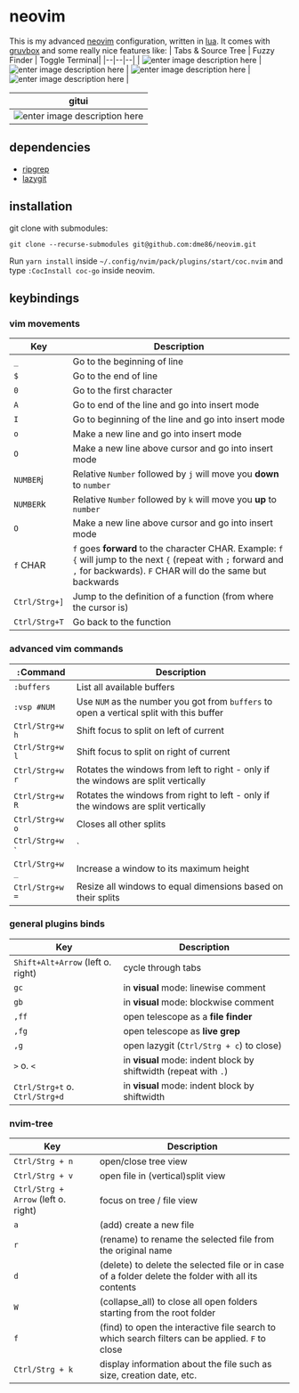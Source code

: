 # neovim

This is my advanced [neovim](https://neovim.io/) configuration, written in [lua](https://www.lua.org/). It comes with [gruvbox](https://github.com/morhetz/gruvbox) and some really nice features like:
| Tabs & Source Tree | Fuzzy Finder | Toggle Terminal|
|--|--|--|
| ![enter image description here](https://i.imgur.com/NaalKtO.png) | ![enter image description here](https://i.imgur.com/zDb5YFK.png) | ![enter image description here](https://i.imgur.com/9guCN8L.png) |![enter image description here](https://i.imgur.com/x8DZLsi.png) |

| gitui |  
|--|
|![enter image description here](https://i.imgur.com/x8DZLsi.png)  |  



## dependencies

- [ripgrep](https://github.com/BurntSushi/ripgrep)
- [lazygit](https://github.com/jesseduffield/lazygit)

## installation

git clone with submodules:

    git clone --recurse-submodules git@github.com:dme86/neovim.git
    
Run `yarn install` inside `~/.config/nvim/pack/plugins/start/coc.nvim` and type `:CocInstall coc-go` inside neovim.

## keybindings

### vim movements

|Key  |Description  |
|--|--|
|`_`|Go to the beginning of line|
|`$`|Go to the end of line|
|`0`|Go to the first character|
|`A`|Go to end of the line and go into insert mode|
|`I`|Go to beginning of the line and go into insert mode|
|`o`|Make a new line and go into insert mode|
|`O`|Make a new line above cursor and go into insert mode|
|`NUMBER`j|Relative `Number` followed by `j` will move you **down** to `number`|
|`NUMBER`k|Relative `Number` followed by `k` will move you **up** to `number`|
|`O`|Make a new line above cursor and go into insert mode|
|`f` CHAR|`f` goes **forward** to the character CHAR. Example: `f {` will jump to the next `{` (repeat with `;` forward and `,` for backwards). `F` CHAR will do the same but backwards|
|`Ctrl/Strg+]`|Jump to the definition of a function (from where the cursor is)|
|`Ctrl/Strg+T`|Go back to the function|

### advanced vim commands

|`:`Command  |Description  |
|--|--|
|`:buffers`|List all available buffers|
|`:vsp #NUM`|Use `NUM` as the number you got from `buffers` to open a vertical split with this buffer|
|`Ctrl/Strg+w` `h`|Shift focus to split on left of current|
|`Ctrl/Strg+w` `l`|Shift focus to split on right of current|
|`Ctrl/Strg+w` `r`|Rotates the windows from left to right - only if the windows are split vertically|
|`Ctrl/Strg+w` `R`|Rotates the windows from right to left - only if the windows are split vertically|
|`Ctrl/Strg+w` `o`|Closes all other splits|
|`Ctrl/Strg+w` `|`|Increase a window to its maximum width|
|`Ctrl/Strg+w` `_`|Increase a window to its maximum height|
|`Ctrl/Strg+w` `=`|Resize all windows to equal dimensions based on their splits|

###  general plugins binds

|Key  |Description  |
|--|--|
|`Shift+Alt+Arrow` (left o. right)|cycle through tabs|
|`gc`|in **visual** mode: linewise comment|
|`gb`|in **visual** mode: blockwise comment|
|`,ff`|open telescope as a **file finder**|
|`,fg`|open telescope as **live grep**|
|`,g`|open lazygit (`Ctrl/Strg + c`) to close)|
|`>` o. `<`|in **visual** mode: indent block by shiftwidth (repeat with `.`)|
|`Ctrl/Strg+t` o. `Ctrl/Strg+d`|in **visual** mode: indent block by shiftwidth|


### nvim-tree

|Key  |Description  |
|--|--|
|`Ctrl/Strg + n` |open/close tree view |
|`Ctrl/Strg + v`|open file in (vertical)split view|
|`Ctrl/Strg + Arrow` (left o. right)|focus on tree / file view|
|`a`|(add) create a new file|
|`r`|(rename) to rename the selected file from the original name|
|`d`|(delete) to delete the selected file or in case of a folder delete the folder with all its contents|
|`W`|(collapse_all) to close all open folders starting from the root folder|
|`f`|(find) to open the interactive file search to which search filters can be applied. `F` to close|
|`Ctrl/Strg + k`|display information about the file such as size, creation date, etc.|
